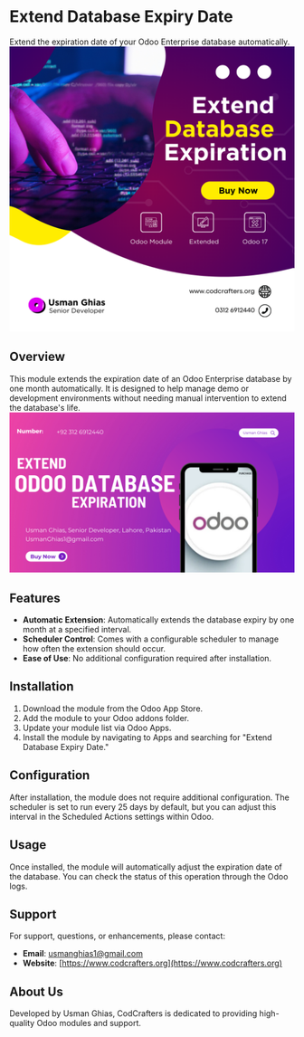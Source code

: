 # Extend Database Expiry Date

Extend the expiration date of your Odoo Enterprise database automatically.
![Odoo Module](https://github.com/UsmanGhias/extend_database_expiration/blob/17.0/extend_database_expiration/static/description/OdooModule.png)

## Overview

This module extends the expiration date of an Odoo Enterprise database by one month automatically. It is designed to help manage demo or development environments without needing manual intervention to extend the database's life.
![Banner](https://github.com/UsmanGhias/extend_database_expiration/blob/17.0/extend_database_expiration/static/description/banner.png)

## Features

- **Automatic Extension**: Automatically extends the database expiry by one month at a specified interval.
- **Scheduler Control**: Comes with a configurable scheduler to manage how often the extension should occur.
- **Ease of Use**: No additional configuration required after installation.

## Installation

1. Download the module from the Odoo App Store.
2. Add the module to your Odoo addons folder.
3. Update your module list via Odoo Apps.
4. Install the module by navigating to Apps and searching for "Extend Database Expiry Date."

## Configuration

After installation, the module does not require additional configuration. The scheduler is set to run every 25 days by default, but you can adjust this interval in the Scheduled Actions settings within Odoo.

## Usage

Once installed, the module will automatically adjust the expiration date of the database. You can check the status of this operation through the Odoo logs.

## Support

For support, questions, or enhancements, please contact:

- **Email**: usmanghias1@gmail.com
- **Website**: [https://www.codcrafters.org](https://www.codcrafters.org)

## About Us

Developed by Usman Ghias, CodCrafters is dedicated to providing high-quality Odoo modules and support.

